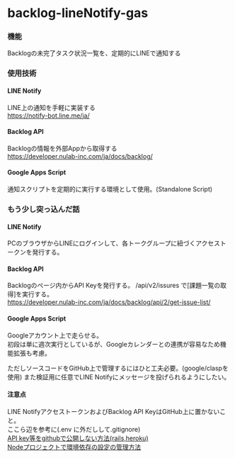 # backlog-lineNotify-gas
### 機能
Backlogの未完了タスク状況一覧を、定期的にLINEで通知する

### 使用技術
#### LINE Notify
LINE上の通知を手軽に実装する  
https://notify-bot.line.me/ja/  

#### Backlog API
Backlogの情報を外部Appから取得する  
https://developer.nulab-inc.com/ja/docs/backlog/  

#### Google Apps Script
通知スクリプトを定期的に実行する環境として使用。(Standalone Script)

### もう少し突っ込んだ話
#### LINE Notify
PCのブラウザからLINEにログインして、各トークグループに紐づくアクセストークンを発行する。

#### Backlog API
Backlogのページ内からAPI Keyを発行する。
/api/v2/issures で[課題一覧の取得]を実行する。  
https://developer.nulab-inc.com/ja/docs/backlog/api/2/get-issue-list/

#### Google Apps Script
Googleアカウント上で走らせる。  
初段は単に週次実行としているが、Googleカレンダーとの連携が容易なため機能拡張も考慮。

ただしソースコードをGitHub上で管理するにはひと工夫必要。(google/claspを使用)
また検証用に任意でLINE Notifyにメッセージを投げられるようにしたい。

#### 注意点
LINE NotifyアクセストークンおよびBacklog API KeyはGitHub上に置かないこと。  
ここら辺を参考に(.env に外だしして.gitignore)  
[API key等をgithubで公開しない方法(rails,heroku)](https://qiita.com/uma0317/items/e142661c004f68d858a5)  
[Nodeプロジェクトで環境依存の設定の管理方法](https://qiita.com/ueokande/items/80048f886082fea5b776)  
